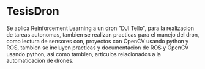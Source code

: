 # TesisDron
Se aplica Reinforcement Learning a un dron "DJI Tello", para la realizacion de tareas autonomas, tambien se realizan practicas para el manejo del dron, como lectura de sensores con, proyectos con OpenCV usando python y ROS, tambien se incluyen practicas y documentacion de ROS y OpenCV usando python, asi como tambien, articulos relacionados a la automaticacion de drones. 


